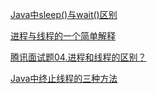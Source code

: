 [Java中sleep()与wait()区别](https://blog.csdn.net/u012050154/article/details/50903326)

[进程与线程的一个简单解释](http://www.ruanyifeng.com/blog/2013/04/processes_and_threads.html)

[腾讯面试题04.进程和线程的区别？](https://blog.csdn.net/mxsgoden/article/details/8821936)

[Java中终止线程的三种方法](https://www.jianshu.com/p/7e3f3169469e)

